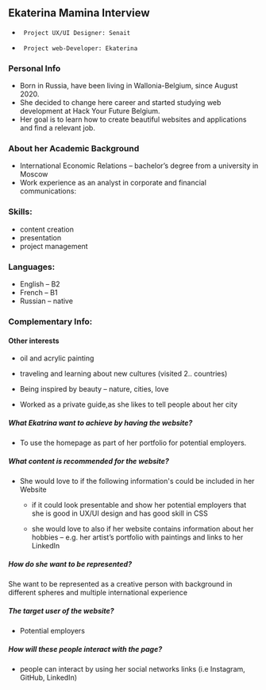 

## Ekaterina Mamina Interview

*      Project UX/UI Designer: Senait
*      Project web-Developer: Ekaterina

### Personal Info

* Born in Russia, have been living in Wallonia-Belgium, since August 2020.
* She decided to change here career and started studying  web development at Hack Your Future Belgium.
* Her goal is to learn how to create beautiful websites and applications and find a relevant job.

### About her Academic Background

* International Economic Relations – bachelor’s degree from a university in Moscow
* Work experience as an analyst in corporate and financial communications:
  
### Skills:

* content creation
* presentation
* project management

### Languages:

* English – B2
* French – B1
* Russian – native

### Complementary Info:

#### Other interests

* oil and acrylic painting
* traveling and learning about new cultures (visited 2.. countries)

* Being inspired by beauty – nature, cities, love
* Worked as a private guide,as she  likes to tell people about her city


##### What Ekatrina want to achieve by having the website?

* To use the homepage as part of her  portfolio for potential  employers.


##### What content is recommended for the website?

* She would love to if the following information's could be  included in her Website

  *   if it could look presentable and show her potential employers that she is good in UX/UI design and has good skill in CSS

  *  she  would love to also if her website  contains information about her hobbies – e.g. her artist’s portfolio with paintings and links to her LinkedIn

##### How do she want to be represented?

She want to be represented as a creative person with background in different spheres and multiple international experience


##### The target user of the website?

* Potential employers

##### How will these people interact with the page?

*  people can interact by  using her social networks links (i.e Instagram, GitHub, LinkedIn)



